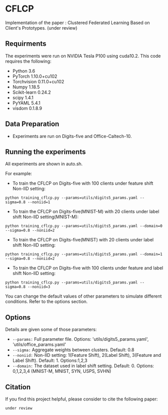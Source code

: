 # CFLCP

Implementation of the paper : Clustered Federated Learning Based on Client's Prototypes. (under review)

## Requirments
The experiments were run on NVIDIA Tesla P100 using cuda10.2.
This code requires the following:
* Python 3.6
* PyTorch 1.10.0+cu102
* Torchvision 0.11.0+cu102
* Numpy 1.18.5
* Scikit-learn 0.24.2
* scipy 1.4.1
* PyYAML 5.4.1
* visdom 0.1.8.9

## Data Preparation
* Experiments are run on Digits-five and Office-Caltech-10.

## Running the experiments
All experiments are shown in auto.sh.

For example:
* To train the CFLCP on Digits-five with 100 clients under feature shift Non-IID setting:
```
python training_cflcp.py --params=utils/digits5_params.yaml --sigma=0.8 --noniid=1
```
* To train the CFLCP on Digits-five(MNIST-M) with 20 clients under label shift Non-IID setting(MNIST-M):
```
python training_cflcp.py --params=utils/digits5_params.yaml --domain=0 --sigma=0.8 --noniid=2
```
* To train the CFLCP on Digits-five(MNIST) with 20 clients under label shift Non-IID setting:
```
python training_cflcp.py --params=utils/digits5_params.yaml --domain=1 --sigma=0.8 --noniid=2
```
* To train the CFLCP on Digits-five with 100 clients under feature and label shift Non-IID setting:
```
python training_cflcp.py --params=utils/digits5_params.yaml --sigma=0.8 --noniid=3
```

You can change the default values of other parameters to simulate different conditions. Refer to the options section.

## Options
Details are given some of those parameters:

* ```--params:```  Full parameter file. Options: 'utils/digits5_params.yaml', 'utils/office_params.yaml'
* ```--sigma:```  Aggregate weights between clusters. Default: 0.8
* ```--noniid:```     Non-IID setting: 1(Feature Shift), 2(Label Shift), 3(Feature and Label Shift). Default: 1. Options:1,2,3
* ```--domain:```     The dataset used in label shift setting. Default: 0. Options: 0,1,2,3,4  (MNIST-M, MNIST, SYN, USPS, SVHN)

## Citation
If you find this project helpful, please consider to cite the following paper:
```
under review
```
